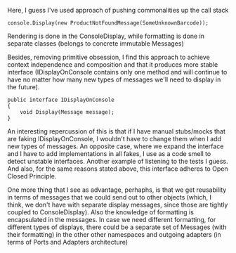 Here, I guess I've used approach of pushing commonalities up the call stack

	console.Display(new ProductNotFoundMessage(SomeUnknownBarcode));

Rendering is done in the ConsoleDisplay, while formatting is done in separate classes (belongs to concrete immutable Messages)

Besides, removing primitive obsession, I find this approach to achieve context independence and composition and that it produces more stable interface (IDisplayOnConsole contains only one method and will continue to have no matter how many new types of messages we'll need to display in the future).

	public interface IDisplayOnConsole
	{
		void Display(Message message);
	}

An interesting repercussion of this is that if I have manual stubs/mocks that are faking IDisplayOnConsole, I wouldn't have to change them when I add new types of messages. An opposite case, where we expand the interface and I have to add implementations in all fakes, I use as a code smell to detect unstable interfaces. Another example of listening to the tests I guess.
And also, for the same reasons stated above, this interface adheres to Open Closed Principle.

One more thing that I see as advantage, perhaphs, is that we get reusability in terms of messages that we could send out to other objects (which, I think, we don't have with separate display messages, since those are tightly coupled to ConsoleDisplay).
Also the knowledge of formatting is encapsulated in the messages. In case we need different formatting, for different types of displays, there could be a separate set of Messages (with their formatting) in the other other namespaces and outgoing adapters (in terms of Ports and Adapters architecture)